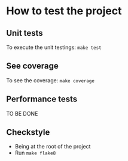 # How to test the project

## Unit tests

To execute the unit testings: `make test`

## See coverage

To see the coverage: `make coverage`

## Performance tests

TO BE DONE

## Checkstyle

- Being at the root of the project
- Run `make flake8`
